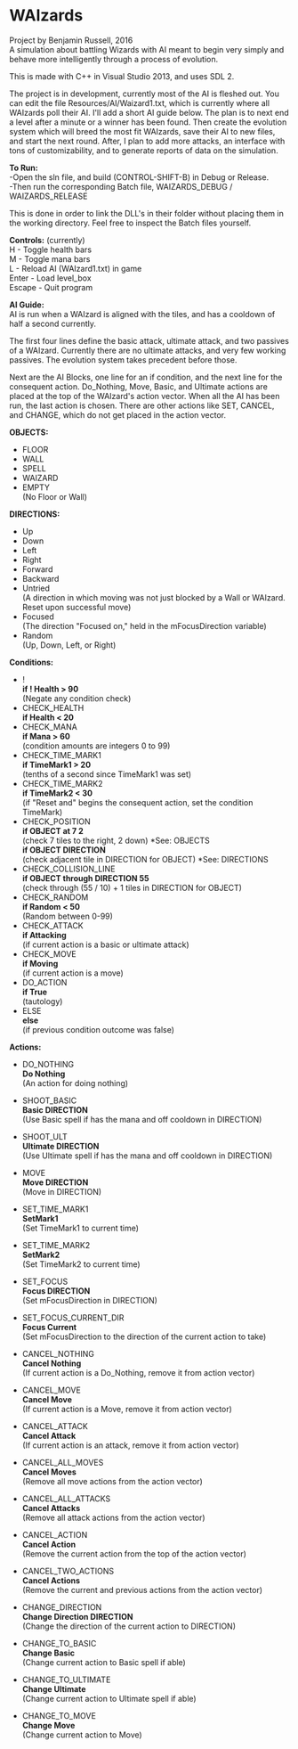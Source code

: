 # WAIzards
Project by Benjamin Russell, 2016  
A simulation about battling Wizards with AI meant to begin very simply and behave more intelligently through a process of evolution.

This is made with C++ in Visual Studio 2013, and uses SDL 2.

The project is in development, currently most of the AI is fleshed out. You can edit the file Resources/AI/Waizard1.txt, which
is currently where all WAIzards poll their AI. I'll add a short AI guide below. The plan is to next end a level after a minute or a winner has been found. Then create the evolution system which will breed the most fit WAIzards, save their AI to new files, and start the next round. After, I plan to add more attacks, an interface with tons of customizability, and to generate reports of data on the simulation.

__To Run:__  
-Open the sln file, and build (CONTROL-SHIFT-B) in Debug or Release.  
-Then run the corresponding Batch file, WAIZARDS_DEBUG / WAIZARDS_RELEASE  

This is done in order to link the DLL's in their folder without placing them in the working directory. Feel
free to inspect the Batch files yourself.

__Controls:__ (currently)  
H       -   Toggle health bars  
M       -   Toggle mana bars  
L       -   Reload AI (WAIzard1.txt) in game  
Enter   -   Load level_box  
Escape  -   Quit program  

__AI Guide:__  
AI is run when a WAIzard is aligned with the tiles, and has a cooldown of half a second currently.

The first four lines define the basic attack, ultimate attack, and two passives of a WAIzard. Currently there are no ultimate attacks, and very few working passives. The evolution system takes precedent before those.

Next are the AI Blocks, one line for an if condition, and the next line for the consequent action. Do_Nothing, Move, Basic, and Ultimate actions are placed at the top of the WAIzard's action vector. When all the AI has been run, the last action is chosen. There are other actions like SET, CANCEL, and CHANGE, which do not get placed in the action vector.

__OBJECTS:__
-  FLOOR
-  WALL
-  SPELL
-  WAIZARD
-  EMPTY        
(No Floor or Wall)  
  
__DIRECTIONS:__  
-	Up
-	Down
-	Left
-	Right
-	Forward
-	Backward
-	Untried  
(A direction in which moving was not just blocked by a Wall or WAIzard. Reset upon successful move)
-	Focused  
(The direction "Focused on," held in the mFocusDirection variable)  
-	Random   
(Up, Down, Left, or Right)  

__Conditions:__  
-  !                      
__if ! Health > 90__   
(Negate any condition check)
-	CHECK_HEALTH            
__if Health < 20__ 
-	CHECK_MANA              
__if Mana > 60__       
(condition amounts are integers 0 to 99)
-	CHECK_TIME_MARK1        
__if TimeMark1 > 20__  
(tenths of a second since TimeMark1 was set)
-	CHECK_TIME_MARK2        
__if TimeMark2 < 30__  
(if "Reset and" begins the consequent action, set the condition TimeMark)  
-	CHECK_POSITION          
__if OBJECT at 7 2__   
(check 7 tiles to the right, 2 down)            *See: OBJECTS  
__if OBJECT DIRECTION__  
(check adjacent tile in DIRECTION for OBJECT)         *See: DIRECTIONS  
-	CHECK_COLLISION_LINE   
__if OBJECT through DIRECTION 55__  
(check through (55 / 10) + 1 tiles in DIRECTION for OBJECT) 
-	CHECK_RANDOM  
__if Random < 50__  
(Random between 0-99)  
-	CHECK_ATTACK  
__if Attacking__  
(if current action is a basic or ultimate attack)  
-	CHECK_MOVE  
__if Moving__  
(if current action is a move)  
-	DO_ACTION  
__if True__  
(tautology)  
-	ELSE  
__else__  
(if previous condition outcome was false)  

__Actions:__  

-	DO_NOTHING  
__Do Nothing__  
(An action for doing nothing)  
-	SHOOT_BASIC  
__Basic DIRECTION__  
(Use Basic spell if has the mana and off cooldown in DIRECTION)  
-	SHOOT_ULT  
__Ultimate DIRECTION__  
(Use Ultimate spell if has the mana and off cooldown in DIRECTION)  
-	MOVE  
__Move DIRECTION__  
(Move in DIRECTION)  

-	SET_TIME_MARK1  
__SetMark1__  
(Set TimeMark1 to current time)  
-	SET_TIME_MARK2  
__SetMark2__  
(Set TimeMark2 to current time)  
-	SET_FOCUS  
__Focus DIRECTION__  
(Set mFocusDirection in DIRECTION)  
-	SET_FOCUS_CURRENT_DIR  
__Focus Current__  
(Set mFocusDirection to the direction of the current action to take)  
-	CANCEL_NOTHING  
__Cancel Nothing__  
(If current action is a Do_Nothing, remove it from action vector)  
-	CANCEL_MOVE  
__Cancel Move__  
(If current action is a Move, remove it from action vector)  
-	CANCEL_ATTACK  
__Cancel Attack__  
(If current action is an attack, remove it from action vector)  
-	CANCEL_ALL_MOVES  
__Cancel Moves__  
(Remove all move actions from the action vector)  
-	CANCEL_ALL_ATTACKS  
__Cancel Attacks__  
(Remove all attack actions from the action vector)  
-	CANCEL_ACTION  
__Cancel Action__  
(Remove the current action from the top of the action vector)  
-	CANCEL_TWO_ACTIONS  
__Cancel Actions__  
(Remove the current and previous actions from the action vector)  

-	CHANGE_DIRECTION  
__Change Direction DIRECTION__  
(Change the direction of the current action to DIRECTION)  
-	CHANGE_TO_BASIC  
__Change Basic__  
(Change current action to Basic spell if able)  
-	CHANGE_TO_ULTIMATE  
__Change Ultimate__  
(Change current action to Ultimate spell if able)  
-	CHANGE_TO_MOVE  
__Change Move__  
(Change current action to Move)  
